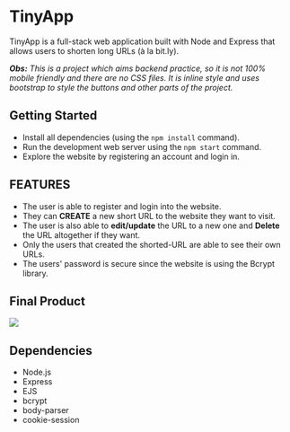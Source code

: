 # TinyApp

TinyApp is a full-stack web application built with Node and Express that allows users to shorten long URLs (à la bit.ly).

_**Obs:** This is a project which aims backend practice, so it is not 100% mobile friendly and there are no CSS files. It is inline style and uses bootstrap to style the buttons and other parts of the project._

## Getting Started

- Install all dependencies (using the `npm install` command).
- Run the development web server using the `npm start` command.
- Explore the website by registering an account and login in.

## FEATURES

- The user is able to register and login into the website.
- They can **CREATE** a new short URL to the website they want to visit. 
- The user is also able to **edit/update** the URL to a new one and **Delete** the URL altogether if they want.
- Only the users that created the shorted-URL are able to see their own URLs.
- The users' password is secure since the website is using the Bcrypt library.

## Final Product

<img src="https://user-images.githubusercontent.com/105023503/186245011-c90fad0e-3fb9-47d8-af41-f84be704b0e2.gif">

## Dependencies

- Node.js
- Express
- EJS
- bcrypt
- body-parser
- cookie-session
